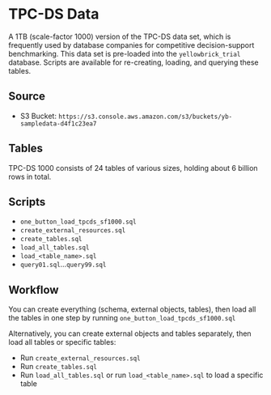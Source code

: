 # TPC-DS Data
A 1TB (scale-factor 1000) version of the TPC-DS data set, which is frequently used by database companies for competitive decision-support benchmarking. This data set is pre-loaded into the `yellowbrick_trial` database. Scripts are available for re-creating, loading, and querying these tables.

## Source
* S3 Bucket: `https://s3.console.aws.amazon.com/s3/buckets/yb-sampledata-d4f1c23ea7`

## Tables
TPC-DS 1000 consists of 24 tables of various sizes, holding about 6 billion rows in total. 

## Scripts

* `one_button_load_tpcds_sf1000.sql`
* `create_external_resources.sql`
* `create_tables.sql`
* `load_all_tables.sql`
* `load_<table_name>.sql`
* `query01.sql`...`query99.sql`

## Workflow
You can create everything (schema, external objects, tables), then load all the tables in one step by running `one_button_load_tpcds_sf1000.sql`

Alternatively, you can create external objects and tables separately, then load all tables or specific tables:

  * Run `create_external_resources.sql`
  * Run `create_tables.sql`
  * Run `load_all_tables.sql` or run `load_<table_name>.sql` to load a specific table